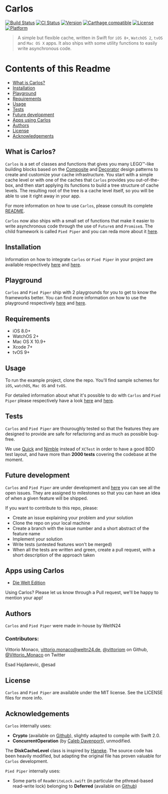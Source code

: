 # Carlos

[![Build Status](https://www.bitrise.io/app/5146ccd8a33bdc42.svg?token=WncwcH_9wvpVKrjDl-lq_A&branch=master)](https://www.bitrise.io/app/5146ccd8a33bdc42)
[![CI Status](http://img.shields.io/travis/WeltN24/Carlos.svg?style=flat)](https://travis-ci.org/WeltN24/Carlos)
[![Version](https://img.shields.io/cocoapods/v/Carlos.svg?style=flat)](http://cocoapods.org/pods/Carlos)
[![Carthage compatible](https://img.shields.io/badge/Carthage-compatible-4BC51D.svg?style=flat)](https://github.com/Carthage/Carthage)
[![License](https://img.shields.io/cocoapods/l/Carlos.svg?style=flat)](http://cocoapods.org/pods/Carlos)
[![Platform](https://img.shields.io/cocoapods/p/Carlos.svg?style=flat)](http://cocoapods.org/pods/Carlos)

> A simple but flexible cache, written in Swift for `iOS 8+`, `WatchOS 2`, `tvOS` and `Mac OS X` apps. It also ships with some utility functions to easily write asynchronous code.

# Contents of this Readme

- [What is Carlos?](#what-is-carlos)
- [Installation](#installation)
- [Playground](#playground)
- [Requirements](#requirements)
- [Usage](#usage)
- [Tests](#tests)
- [Future development](#future-development)
- [Apps using Carlos](#apps-using-carlos)
- [Authors](#authors)
- [License](#license)
- [Acknowledgements](#acknowledgements)

## What is Carlos?

`Carlos` is a set of classes and functions that gives you many LEGO™-like building blocks based on the [Composite](https://en.wikipedia.org/wiki/Composite_pattern) and [Decorator](https://en.wikipedia.org/wiki/Decorator_pattern) design patterns to create and customize your cache infrastructure.
You start with a simple cache level or with one of the caches that `Carlos` provides you out-of-the-box, and then start applying its functions to build a tree structure of cache levels. The resulting root of the tree is a cache level itself, so you will be able to use it right away in your app.

For more information on how to use `Carlos`, please consult its complete [README](https://github.com/WeltN24/Carlos/blob/master/Carlos/README.md).

`Carlos` now also ships with a small set of functions that make it easier to write asynchronous code through the use of `Future`s and `Promise`s. The child framework is called `Pied Piper` and you can reda more about it [here](https://github.com/WeltN24/Carlos/blob/master/Futures/README.md).

## Installation

Information on how to integrate `Carlos` or `Pied Piper` in your project are available respectively [here](https://github.com/WeltN24/Carlos/blob/master/Carlos/README.md#installation) and [here](https://github.com/WeltN24/Carlos/blob/master/Futures/README.md#installation).

## Playground

`Carlos` and `Pied Piper` ship with 2 playgrounds for you to get to know the frameworks better. 
You can find more information on how to use the playground respectively [here](https://github.com/WeltN24/Carlos/blob/master/Carlos/README.md#playground) and [here](https://github.com/WeltN24/Carlos/blob/master/Futures/README.md#playground).

## Requirements

- iOS 8.0+
- WatchOS 2+
- Mac OS X 10.9+
- Xcode 7+
- tvOS 9+

## Usage

To run the example project, clone the repo. You'll find sample schemes for `iOS`, `watchOS`, `Mac OS` and `tvOS`.

For detailed information about what it's possible to do with `Carlos` and `Pied Piper` please respectively have a look [here](https://github.com/WeltN24/Carlos/blob/master/Carlos/README.md#usage) and [here](https://github.com/WeltN24/Carlos/blob/master/Futures/README.md#usage).

## Tests

`Carlos` and `Pied Piper` are thouroughly tested so that the features they are designed to provide are safe for refactoring and as much as possible bug-free. 

We use [Quick](https://github.com/Quick/Quick) and [Nimble](https://github.com/Quick/Nimble) instead of `XCTest` in order to have a good BDD test layout, and have more than **2000 tests** covering the codebase at the moment.

## Future development

`Carlos` and `Pied Piper` are under development and [here](https://github.com/WeltN24/Carlos/issues) you can see all the open issues. They are assigned to milestones so that you can have an idea of when a given feature will be shipped.

If you want to contribute to this repo, please:

- Create an issue explaining your problem and your solution
- Clone the repo on your local machine
- Create a branch with the issue number and a short abstract of the feature name
- Implement your solution
- Write tests (untested features won't be merged)
- When all the tests are written and green, create a pull request, with a short description of the approach taken

## Apps using Carlos

- [Die Welt Edition](https://itunes.apple.com/de/app/welt-edition-digitale-zeitung/id372746348?mt=8)

Using Carlos? Please let us know through a Pull request, we'll be happy to mention your app!

## Authors

`Carlos` and `Pied Piper` were made in-house by WeltN24

### Contributors:

Vittorio Monaco, [vittorio.monaco@weltn24.de](mailto:vittorio.monaco@weltn24.de), [@vittoriom](https://github.com/vittoriom) on Github, [@Vittorio_Monaco](https://twitter.com/Vittorio_Monaco) on Twitter

Esad Hajdarevic, @esad

## License

`Carlos` and `Pied Piper` are available under the MIT license. See the LICENSE files for more info.

## Acknowledgements

`Carlos` internally uses:

- **Crypto** (available on [Github](https://github.com/krzyzanowskim/CryptoSwift)), slightly adapted to compile with Swift 2.0.
- **ConcurrentOperation** (by [Caleb Davenport](https://github.com/calebd)), unmodified.

The **DiskCacheLevel** class is inspired by [Haneke](https://github.com/Haneke/HanekeSwift). The source code has been heavily modified, but adapting the original file has proven valuable for `Carlos` development.

`Pied Piper` internally uses:

- Some parts of `ReadWriteLock.swift` (in particular the pthread-based read-write lock) belonging to **Deferred** (available on [Github](https://github.com/bignerdranch/Deferred))